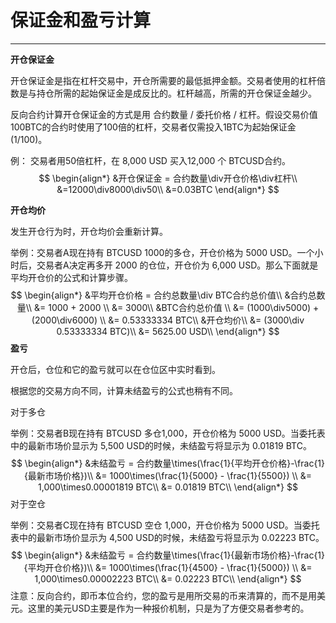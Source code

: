 # 保证金和盈亏计算

------

**开仓保证金**

开仓保证金是指在杠杆交易中，开仓所需要的最低抵押金额。交易者使用的杠杆倍数是与持仓所需的起始保证金是成反比的。杠杆越高，所需的开仓保证金越少。

反向合约计算开仓保证金的方式是用 合约数量 / 委托价格 / 杠杆。假设交易价值100BTC的合约时使用了100倍的杠杆，交易者仅需投入1BTC为起始保证金(1/100)。

例： 交易者用50倍杠杆，在 8,000 USD 买入12,000 个 BTCUSD合约。
$$
\begin{align*}
&开仓保证金 = 合约数量\div开仓价格\div杠杆\\
&=12000\div8000\div50\\
&=0.03BTC
\end{align*}
$$


**开仓均价**

发生开仓行为时，开仓均价会重新计算。 

举例：交易者A现在持有 BTCUSD 1000的多仓，开仓价格为 5000 USD。一个小时后，交易者A决定再多开 2000 的仓位，开仓价为 6,000 USD。那么下面就是平均开仓价的公式和计算步骤。
$$
\begin{align*}
&平均开仓价格 = 合约总数量\div BTC合约总价值\\
&合约总数量\\
&= 1000 + 2000 \\
&= 3000\\
&BTC合约总价值 \\
&= (1000\div5000) + (2000\div6000) \\
&= 0.53333334 BTC\\
&开仓均价\\
&= (3000\div 0.53333334 BTC)\\
&= 5625.00 USD\\
\end{align*}
$$
**盈亏**

开仓后，仓位和它的盈亏就可以在仓位区中实时看到。

根据您的交易方向不同，计算未结盈亏的公式也稍有不同。

对于多仓

举例：交易者B现在持有 BTCUSD 多仓1,000，开仓价格为 5000 USD。当委托表中的最新市场价显示为 5,500 USD的时候，未结盈亏将显示为 0.01819 BTC。
$$
\begin{align*}
&未结盈亏 = 合约数量\times(\frac{1}{平均开仓价格}-\frac{1}{最新市场价格})\\
&= 1000\times(\frac{1}{5000} - \frac{1}{5500}) \\
&= 1,000\times0.00001819 BTC\\
&= 0.01819 BTC\\
\end{align*}
$$
对于空仓

举例：交易者C现在持有 BTCUSD 空仓 1,000，开仓价格为 5000 USD。当委托表中的最新市场价显示为 4,500 USD的时候，未结盈亏将显示为 0.02223 BTC。 
$$
\begin{align*}
&未结盈亏 = 合约数量\times(\frac{1}{最新市场价格}-\frac{1}{平均开仓价格})\\
&= 1000\times(\frac{1}{4500} - \frac{1}{5000}) \\
&= 1,000\times0.00002223 BTC\\
&= 0.02223 BTC\\
\end{align*}
$$
注意：反向合约，即币本位合约，您的盈亏是用所交易的币来清算的，而不是用美元。这里的美元USD主要是作为一种报价机制，只是为了方便交易者参考的。 